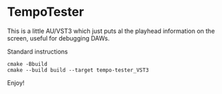 # TempoTester

This is a little AU/VST3 which just puts al the playhead information on the screen, useful for debugging
DAWs.

Standard instructions

```shell
cmake -Bbuild
cmake --build build --target tempo-tester_VST3
```

Enjoy!